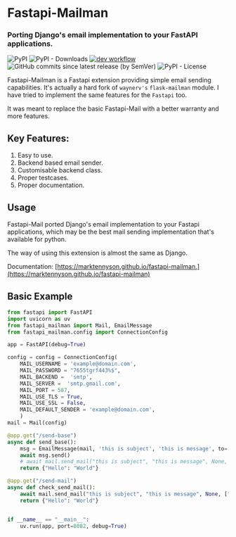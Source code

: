 # Fastapi-Mailman
### Porting Django's email implementation to your FastAPI applications.
![PyPI](https://img.shields.io/pypi/v/fastapi-mailman?color=blue)
![PyPI - Downloads](https://img.shields.io/pypi/dm/fastapi-mailman?color=brightgreen)
[![dev workflow](https://github.com/marktennyson/fastapi-mailman/actions/workflows/dev.yml/badge.svg?branch=master)](https://github.com/marktennyson/fastapi-mailman/actions/workflows/dev.yml)
![GitHub commits since latest release (by SemVer)](https://img.shields.io/github/commits-since/waynerv/fastapi-mailman/latest?color=cyan)
![PyPI - License](https://img.shields.io/pypi/l/fastapi-mailman?color=blue)

Fastapi-Mailman is a Fastapi extension providing simple email sending capabilities. It's actually a hard fork of `waynerv's` `flask-mailman` module. I have tried to implement the same features for the `Fastapi` too.

It was meant to replace the basic Fastapi-Mail with a better warranty and more features.

## Key Features:
1. Easy to use. 
2. Backend based email sender.
3. Customisable backend class. 
4. Proper testcases. 
5. Proper documentation.

## Usage

Fastapi-Mail ported Django's email implementation to your Fastapi applications, which may be the best mail sending implementation that's available for python.

The way of using this extension is almost the same as Django.

Documentation: [https://marktennyson.github.io/fastapi-mailman.](https://marktennyson.github.io/fastapi-mailman)

## Basic Example
```python
from fastapi import FastAPI
import uvicorn as uv
from fastapi_mailman import Mail, EmailMessage
from fastapi_mailman.config import ConnectionConfig

app = FastAPI(debug=True)

config = config = ConnectionConfig(
    MAIL_USERNAME = 'example@domain.com',
    MAIL_PASSWORD = "7655tgrf443%$",
    MAIL_BACKEND =  'smtp',
    MAIL_SERVER =  'smtp.gmail.com',
    MAIL_PORT = 587,
    MAIL_USE_TLS = True,
    MAIL_USE_SSL = False,
    MAIL_DEFAULT_SENDER = 'example@domain.com',
    )
mail = Mail(config)

@app.get("/send-base")
async def send_base():
    msg = EmailMessage(mail, 'this is subject', 'this is message', to=['aniketsarkar@yahoo.com'])
    await msg.send()
    # await mail.send_mail("this is subject", "this is message", None, ["aniketsarkar@yahoo.com"])
    return {"Hello": "World"}

@app.get("/send-mail")
async def check_send_mail():
    await mail.send_mail("this is subject", "this is message", None, ["aniketsarkar@yahoo.com"])
    return {"Hello": "World"}


if __name__ == "__main__":
    uv.run(app, port=8082, debug=True)
```